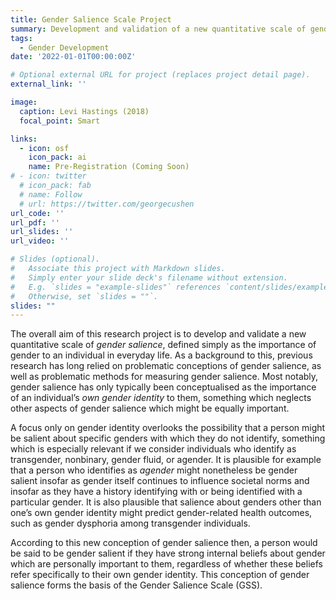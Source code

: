 ```yaml
---
title: Gender Salience Scale Project
summary: Development and validation of a new quantitative scale of gender salience, the importance of gender to individuals in everyday life.
tags:
  - Gender Development
date: '2022-01-01T00:00:00Z'

# Optional external URL for project (replaces project detail page).
external_link: ''

image:
  caption: Levi Hastings (2018)
  focal_point: Smart

links: 
  - icon: osf
    icon_pack: ai
    name: Pre-Registration (Coming Soon)
# - icon: twitter
  # icon_pack: fab
  # name: Follow
  # url: https://twitter.com/georgecushen
url_code: ''
url_pdf: ''
url_slides: ''
url_video: ''

# Slides (optional).
#   Associate this project with Markdown slides.
#   Simply enter your slide deck's filename without extension.
#   E.g. `slides = "example-slides"` references `content/slides/example-slides.md`.
#   Otherwise, set `slides = ""`.
slides: ""
---
```


The overall aim of this research project is to develop and validate a new quantitative scale of *gender salience*, defined simply as the importance of gender to an individual in everyday life. As a background to this, previous research has long relied on problematic conceptions of gender salience, as well as problematic methods for measuring gender salience. Most notably, gender salience has only typically been conceptualised as the importance of an individual’s *own gender identity* to them, something which neglects other aspects of gender salience which might be equally important. 

A focus only on gender identity overlooks the possibility that a person might be salient about specific genders with which they do not identify, something which is especially relevant if we consider individuals who identify as transgender, nonbinary, gender fluid, or agender. It is plausible for example that a person who identifies as *agender* might nonetheless be gender salient insofar as gender itself continues to influence societal norms and insofar as they have a history identifying with or being identified with a particular gender. It is also plausible that salience about genders other than one’s own gender identity might predict gender-related health outcomes, such as gender dysphoria among transgender individuals.

According to this new conception of gender salience then, a person would be said to be gender salient if they have strong internal beliefs about gender which are personally important to them, regardless of whether these beliefs refer specifically to their own gender identity. This conception of gender salience forms the basis of the Gender Salience Scale (GSS).
